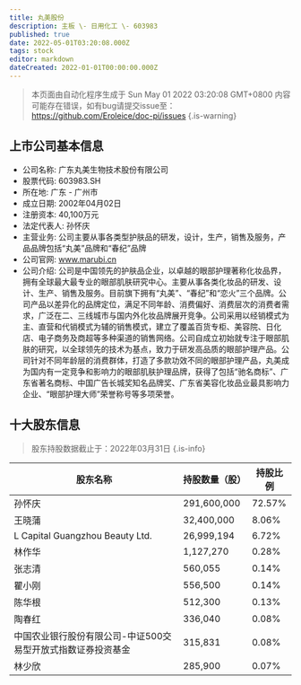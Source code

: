 ```yaml
---
title: 丸美股份
description: 主板 \- 日用化工 \- 603983
published: true
date: 2022-05-01T03:20:08.000Z
tags: stock
editor: markdown
dateCreated: 2022-01-01T00:00:00.000Z
---
```


> 本页面由自动化程序生成于 Sun May 01 2022 03:20:08 GMT+0800
> 内容可能存在错误，如有bug请提交issue至：https://github.com/Eroleice/doc-pi/issues
{.is-warning}

## 上市公司基本信息
- 公司名称: 广东丸美生物技术股份有限公司
- 股票代码: 603983.SH
- 所在地: 广东 - 广州市
- 成立日期: 2002年04月02日
- 注册资本: 40,100万元
- 法定代表人: 孙怀庆
- 主营业务: 公司主要从事各类型护肤品的研发，设计，生产，销售及服务，产品品牌包括“丸美”品牌和“春纪”品牌
- 公司官网: www.marubi.cn
- 公司介绍: 公司是中国领先的护肤品企业，以卓越的眼部护理著称化妆品界，拥有全球最大最专业的眼部肌肤研究中心。主要从事各类化妆品的研发、设计、生产、销售及服务。目前旗下拥有“丸美”、“春纪”和“恋火”三个品牌。公司产品以差异化的品牌定位，满足不同年龄、消费偏好、消费层次的消费者需求，广泛在二、三线城市与国内外化妆品牌展开竞争。公司采用以经销模式为主、直营和代销模式为辅的销售模式，建立了覆盖百货专柜、美容院、日化店、电子商务及商超等多种渠道的销售网络。公司自成立初始就专注于眼部肌肤的研究，以全球领先的技术为基点，致力于研发高品质的眼部护理产品。公司针对不同年龄层的消费群体，打造了多款功效不同的眼部护理产品，丸美成为国内有一定竞争和影响力的眼部肌肤护理品牌，获得了包括“驰名商标”、广东省著名商标、中国广告长城奖知名品牌奖、广东省美容化妆品业最具影响力企业、“眼部护理大师”荣誉称号等多项荣誉。


## 十大股东信息
> 股东持股数据截止于：2022年03月31日
{.is-info}

| 股东名称 | 持股数量（股） | 持股比例 |
| --- | --- | --- |
| 孙怀庆 | 291,600,000 | 72.57% |
| 王晓蒲 | 32,400,000 | 8.06% |
| L Capital Guangzhou Beauty Ltd. | 26,999,194 | 6.72% |
| 林作华 | 1,127,270 | 0.28% |
| 张志清 | 560,055 | 0.14% |
| 瞿小刚 | 556,500 | 0.14% |
| 陈华根 | 512,300 | 0.13% |
| 陶春红 | 336,040 | 0.08% |
| 中国农业银行股份有限公司-中证500交易型开放式指数证券投资基金 | 315,831 | 0.08% |
| 林少欣 | 285,900 | 0.07% |




